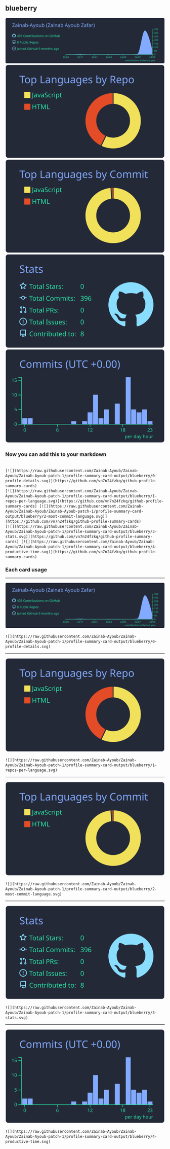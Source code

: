 ## blueberry

[![](./0-profile-details.svg)](https://github.com/vn7n24fzkq/github-profile-summary-cards)
[![](./1-repos-per-language.svg)](https://github.com/vn7n24fzkq/github-profile-summary-cards) [![](./2-most-commit-language.svg)](https://github.com/vn7n24fzkq/github-profile-summary-cards)
[![](./3-stats.svg)](https://github.com/vn7n24fzkq/github-profile-summary-cards) [![](./4-productive-time.svg)](https://github.com/vn7n24fzkq/github-profile-summary-cards)
### Now you can add this to your markdown
```

[![](https://raw.githubusercontent.com/Zainab-Ayoub/Zainab-Ayoub/Zainab-Ayoub-patch-1/profile-summary-card-output/blueberry/0-profile-details.svg)](https://github.com/vn7n24fzkq/github-profile-summary-cards)
[![](https://raw.githubusercontent.com/Zainab-Ayoub/Zainab-Ayoub/Zainab-Ayoub-patch-1/profile-summary-card-output/blueberry/1-repos-per-language.svg)](https://github.com/vn7n24fzkq/github-profile-summary-cards) [![](https://raw.githubusercontent.com/Zainab-Ayoub/Zainab-Ayoub/Zainab-Ayoub-patch-1/profile-summary-card-output/blueberry/2-most-commit-language.svg)](https://github.com/vn7n24fzkq/github-profile-summary-cards)
[![](https://raw.githubusercontent.com/Zainab-Ayoub/Zainab-Ayoub/Zainab-Ayoub-patch-1/profile-summary-card-output/blueberry/3-stats.svg)](https://github.com/vn7n24fzkq/github-profile-summary-cards) [![](https://raw.githubusercontent.com/Zainab-Ayoub/Zainab-Ayoub/Zainab-Ayoub-patch-1/profile-summary-card-output/blueberry/4-productive-time.svg)](https://github.com/vn7n24fzkq/github-profile-summary-cards)

```

### Each card usage
---

![](./0-profile-details.svg)

```
![](https://raw.githubusercontent.com/Zainab-Ayoub/Zainab-Ayoub/Zainab-Ayoub-patch-1/profile-summary-card-output/blueberry/0-profile-details.svg)
```

    

---

![](./1-repos-per-language.svg)

```
![](https://raw.githubusercontent.com/Zainab-Ayoub/Zainab-Ayoub/Zainab-Ayoub-patch-1/profile-summary-card-output/blueberry/1-repos-per-language.svg)
```

    

---

![](./2-most-commit-language.svg)

```
![](https://raw.githubusercontent.com/Zainab-Ayoub/Zainab-Ayoub/Zainab-Ayoub-patch-1/profile-summary-card-output/blueberry/2-most-commit-language.svg)
```

    

---

![](./3-stats.svg)

```
![](https://raw.githubusercontent.com/Zainab-Ayoub/Zainab-Ayoub/Zainab-Ayoub-patch-1/profile-summary-card-output/blueberry/3-stats.svg)
```

    

---

![](./4-productive-time.svg)

```
![](https://raw.githubusercontent.com/Zainab-Ayoub/Zainab-Ayoub/Zainab-Ayoub-patch-1/profile-summary-card-output/blueberry/4-productive-time.svg)
```

    
